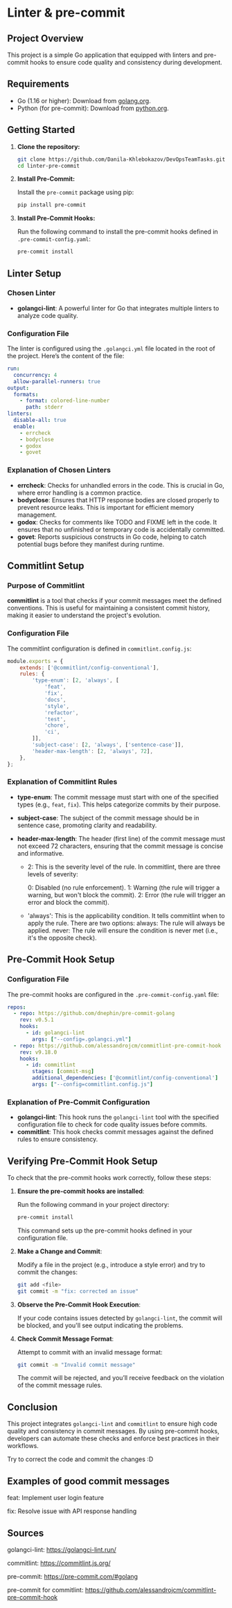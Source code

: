 # Linter & pre-commit

## Project Overview

This project is a simple Go application that equipped with linters and pre-commit hooks to ensure code quality and consistency during development.

## Requirements

- Go (1.16 or higher): Download from [golang.org](https://golang.org/dl/).
- Python (for pre-commit): Download from [python.org](https://www.python.org/downloads/).

## Getting Started

1. **Clone the repository:**

   ```bash
   git clone https://github.com/Danila-Khlebokazov/DevOpsTeamTasks.git
   cd linter-pre-commit
   ```

2. **Install Pre-Commit:**

   Install the `pre-commit` package using pip:

   ```bash
   pip install pre-commit
   ```

3. **Install Pre-Commit Hooks:**

   Run the following command to install the pre-commit hooks defined in `.pre-commit-config.yaml`:

   ```bash
   pre-commit install
   ```

## Linter Setup

### Chosen Linter

- **golangci-lint**: A powerful linter for Go that integrates multiple linters to analyze code quality.

### Configuration File

The linter is configured using the `.golangci.yml` file located in the root of the project. Here’s the content of the file:

```yaml
run:
  concurrency: 4
  allow-parallel-runners: true
output:
  formats:
    - format: colored-line-number
      path: stderr
linters:
  disable-all: true
  enable:
    - errcheck
    - bodyclose
    - godox
    - govet
```

### Explanation of Chosen Linters

- **errcheck**: Checks for unhandled errors in the code. This is crucial in Go, where error handling is a common practice.
- **bodyclose**: Ensures that HTTP response bodies are closed properly to prevent resource leaks. This is important for efficient memory management.
- **godox**: Checks for comments like TODO and FIXME left in the code. It ensures that no unfinished or temporary code is accidentally committed.
- **govet**: Reports suspicious constructs in Go code, helping to catch potential bugs before they manifest during runtime.

## Commitlint Setup

### Purpose of Commitlint

**commitlint** is a tool that checks if your commit messages meet the defined conventions. This is useful for maintaining a consistent commit history, making it easier to understand the project's evolution.

### Configuration File

The commitlint configuration is defined in `commitlint.config.js`:

```javascript
module.exports = {
    extends: ['@commitlint/config-conventional'],
    rules: {
        'type-enum': [2, 'always', [
            'feat',
            'fix',
            'docs',
            'style',
            'refactor',
            'test',
            'chore',
            'ci',
        ]],
        'subject-case': [2, 'always', ['sentence-case']],
        'header-max-length': [2, 'always', 72],
    },
};
```

### Explanation of Commitlint Rules

- **type-enum**: The commit message must start with one of the specified types (e.g., `feat`, `fix`). This helps categorize commits by their purpose.
- **subject-case**: The subject of the commit message should be in sentence case, promoting clarity and readability.
- **header-max-length**: The header (first line) of the commit message must not exceed 72 characters, ensuring that the commit message is concise and informative.

  - 2: This is the severity level of the rule. In commitlint, there are three levels of severity:

      0: Disabled (no rule enforcement).
      1: Warning (the rule will trigger a warning, but won't block the commit).
      2: Error (the rule will trigger an error and block the commit).
  
  - 'always': This is the applicability condition. It tells commitlint when to apply the rule. There are two options:
      always: The rule will always be applied.
      never: The rule will ensure the condition is never met (i.e., it's the opposite check).

## Pre-Commit Hook Setup

### Configuration File

The pre-commit hooks are configured in the `.pre-commit-config.yaml` file:

```yaml
repos:
  - repo: https://github.com/dnephin/pre-commit-golang
    rev: v0.5.1
    hooks:
      - id: golangci-lint
        args: ["--config=.golangci.yml"]
  - repo: https://github.com/alessandrojcm/commitlint-pre-commit-hook
    rev: v9.18.0
    hooks:
      - id: commitlint
        stages: [commit-msg]
        additional_dependencies: ['@commitlint/config-conventional']
        args: ["--config=commitlint.config.js"]
```

### Explanation of Pre-Commit Configuration

- **golangci-lint**: This hook runs the `golangci-lint` tool with the specified configuration file to check for code quality issues before commits.
- **commitlint**: This hook checks commit messages against the defined rules to ensure consistency.

## Verifying Pre-Commit Hook Setup

To check that the pre-commit hooks work correctly, follow these steps:

1. **Ensure the pre-commit hooks are installed**:

   Run the following command in your project directory:

   ```bash
   pre-commit install
   ```

   This command sets up the pre-commit hooks defined in your configuration file.

2. **Make a Change and Commit**:

   Modify a file in the project (e.g., introduce a style error) and try to commit the changes:

   ```bash
   git add <file>
   git commit -m "fix: corrected an issue"
   ```

3. **Observe the Pre-Commit Hook Execution**:

   If your code contains issues detected by `golangci-lint`, the commit will be blocked, and you'll see output indicating the problems.

4. **Check Commit Message Format**:

   Attempt to commit with an invalid message format:

   ```bash
   git commit -m "Invalid commit message"
   ```

   The commit will be rejected, and you’ll receive feedback on the violation of the commit message rules.

## Conclusion

This project integrates `golangci-lint` and `commitlint` to ensure high code quality and consistency in commit messages. By using pre-commit hooks, developers can automate these checks and enforce best practices in their workflows.

Try to correct the code and commit the changes :D

## Examples of good commit messages

feat: Implement user login feature

fix: Resolve issue with API response handling

## Sources

golangci-lint: https://golangci-lint.run/

commitlint: https://commitlint.js.org/

pre-commit: https://pre-commit.com/#golang

pre-commit for commitlint: https://github.com/alessandrojcm/commitlint-pre-commit-hook